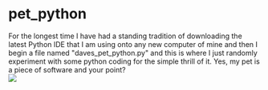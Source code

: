 # pet_python
For the longest time I have had a standing tradition of downloading the latest Python IDE that I am using onto any new computer of mine and then I begin a file named "daves_pet_python.py" and this is where I just randomly experiment with some python coding for the simple thrill of it. Yes, my pet is a piece of software and your point?
<br><img src="https://www.google.com/url?sa=i&rct=j&q=&esrc=s&source=images&cd=&cad=rja&uact=8&ved=0ahUKEwjMzYXCmqTLAhXMeT4KHR6PD3gQjhwIBQ&url=https%3A%2F%2Fwww.devbattles.com%2Fen%2Fsand%2Fpost-345-Making%2BGIFs%2BFrom%2BVideo%2BFiles%2BWith%2BPython&psig=AFQjCNG9Ye5byZN62XBFPX5YCOQDHeCw1w&ust=1457083802081278">

